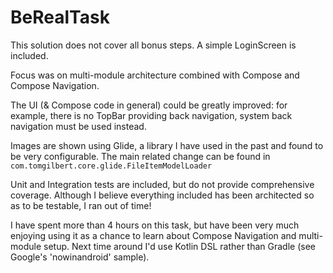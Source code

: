 # BeRealTask

This solution does not cover all bonus steps. A simple LoginScreen is included.

Focus was on multi-module architecture combined with Compose and Compose Navigation.

The UI (& Compose code in general) could be greatly improved: for example, there is no TopBar providing back navigation, system back navigation must be used instead.

Images are shown using Glide, a library I have used in the past and found to be very configurable. The main related change can be found in ```com.tomgilbert.core.glide.FileItemModelLoader```

Unit and Integration tests are included, but do not provide comprehensive coverage. Although I believe everything included has been architected so as to be testable, I ran out of time!

I have spent more than 4 hours on this task, but have been very much enjoying using it as a chance to learn about Compose Navigation and multi-module setup. Next time around I'd use Kotlin DSL rather than Gradle (see Google's 'nowinandroid' sample).


